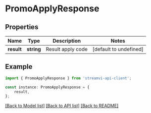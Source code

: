 # PromoApplyResponse


## Properties

Name | Type | Description | Notes
------------ | ------------- | ------------- | -------------
**result** | **string** | Result apply code | [default to undefined]

## Example

```typescript
import { PromoApplyResponse } from 'streamvi-api-client';

const instance: PromoApplyResponse = {
    result,
};
```

[[Back to Model list]](../README.md#documentation-for-models) [[Back to API list]](../README.md#documentation-for-api-endpoints) [[Back to README]](../README.md)
